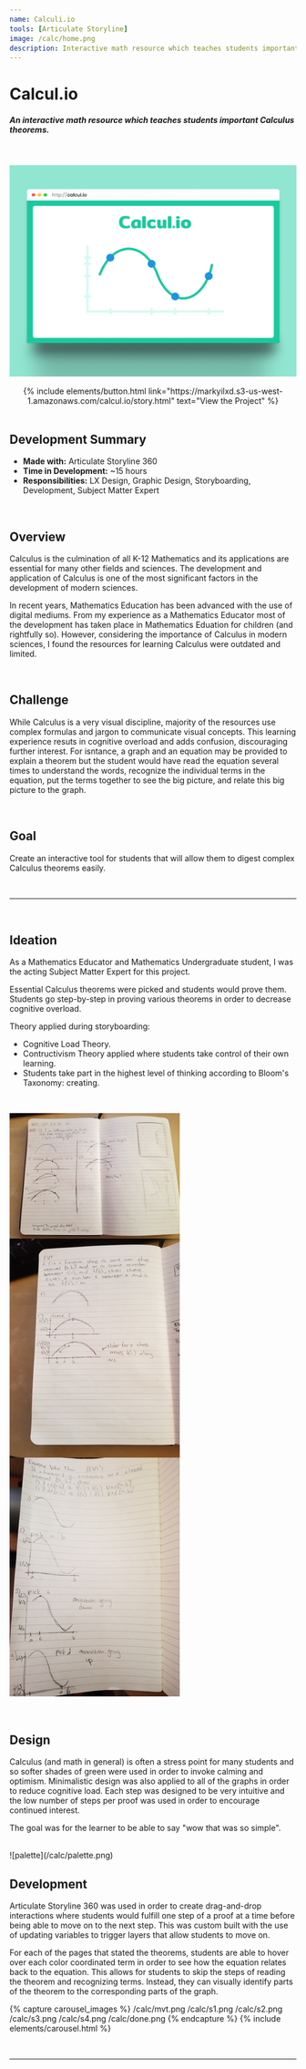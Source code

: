 ```yaml
---
name: Calculi.io
tools: [Articulate Storyline]
image: /calc/home.png
description: Interactive math resource which teaches students important Calculus theorems.
---
```

# **Calcul.io**
##### An interactive math resource which teaches students important Calculus theorems.

<br>

![Calcul.io](/calc/home.png)
<center> {% include elements/button.html link="https://markyilxd.s3-us-west-1.amazonaws.com/calcul.io/story.html" text="View the Project" %} </center>

<br>

## Development Summary

- **Made with:** Articulate Storyline 360
- **Time in Development:** ~15 hours
- **Responsibilities:** LX Design, Graphic Design, Storyboarding, Development, Subject Matter Expert

<br>

## Overview


Calculus is the culmination of all K-12 Mathematics and its applications are essential for many other fields and sciences. The development and application of Calculus is one of the most significant factors in the development of modern sciences. 

In recent years, Mathematics Education has been advanced with the use of digital mediums. From my experience as a Mathematics Educator most of the development has taken place in Mathematics Eduation for children (and rightfully so). However, considering the importance of Calculus in modern sciences, I found the resources for learning Calculus were outdated and limited. 

<br>

## Challenge


While Calculus is a very visual discipline, majority of the resources use complex formulas and jargon to communicate visual concepts. This learning experience resuts in cognitive overload and adds confusion, discouraging further interest. For isntance, a graph and an equation may be provided to explain a theorem but the student would have read the equation several times to understand the words, recognize the individual terms in the equation, put the terms together to see the big picture, and relate this big picture to the graph.

<br>

## Goal

Create an interactive tool for students that will allow them to digest complex Calculus theorems easily.

<br>

___

<br>

## Ideation

As a Mathematics Educator and Mathematics Undergraduate student, I was the acting Subject Matter Expert for this project.

Essential Calculus theorems were picked and students would prove them. Students go step-by-step in proving various theorems in order to decrease cognitive overload.

Theory applied during storyboarding:
- Cognitive Load Theory.
- Contructivism Theory applied where students take control of their own learning.
- Students take part in the highest level of thinking according to Bloom's Taxonomy: creating.

<br>

![storyboard](/calc/b4.jpg)

<br>

## Design 

Calculus (and math in general) is often a stress point for many students and so softer shades of green were used in order to invoke calming and optimism. Minimalistic design was also applied to all of the graphs in order to reduce cognitive load. Each step was designed to be very intuitive and the low number of steps per proof was used in order to encourage continued interest.

The goal was for the learner to be able to say "wow that was so simple".

<br>
![palette](/calc/palette.png)
<br>

## Development

Articulate Storyline 360 was used in order to create drag-and-drop interactions where students would fulfill one step of a proof at a time before being able to move on to the next step. This was custom built with the use of updating variables to trigger layers that allow students to move on.

For each of the pages that stated the theorems, students are able to hover over each color coordinated term in order to see how the equation relates back to the equation. This allows for students to skip the steps of reading the theorem and recognizing terms. Instead, they can visually identify parts of the theorem to the corresponding parts of the graph.

{% capture carousel_images %}
/calc/mvt.png
/calc/s1.png
/calc/s2.png
/calc/s3.png
/calc/s4.png
/calc/done.png
{% endcapture %}
{% include elements/carousel.html %}

<br>

___
